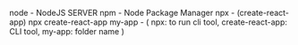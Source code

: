 node - NodeJS SERVER
npm - Node Package Manager
npx - (create-react-app)
npx create-react-app my-app - (
    npx: to run cli tool,
    create-react-app: CLI tool,
    my-app: folder name
)